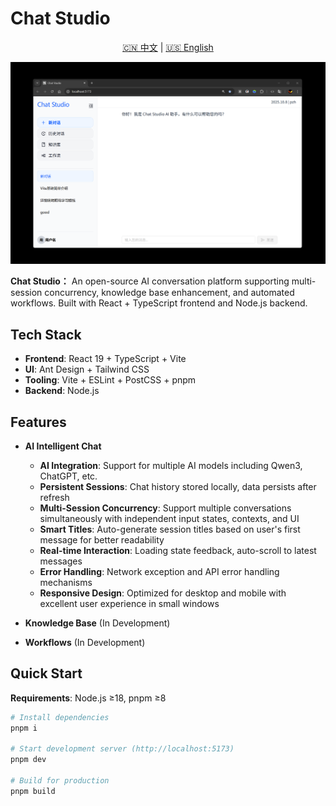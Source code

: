 # Chat Studio

<div align="center">
  <p>
    <a href="README.md">🇨🇳 中文</a> | 
    <a href="#english">🇺🇸 English</a>
  </p>
</div>

<div align="center">
  <img src="./public/images/Chat-Studio.png" alt="Chat Studio" width="1000" />
</div>

**Chat Studio：** An open-source AI conversation platform supporting multi-session concurrency, knowledge base enhancement, and automated workflows. Built with React + TypeScript frontend and Node.js backend.

## Tech Stack

- **Frontend**: React 19 + TypeScript + Vite
- **UI**: Ant Design + Tailwind CSS
- **Tooling**: Vite + ESLint + PostCSS + pnpm
- **Backend**: Node.js

## Features

- **AI Intelligent Chat**

  - **AI Integration**: Support for multiple AI models including Qwen3, ChatGPT, etc.
  - **Persistent Sessions**: Chat history stored locally, data persists after refresh
  - **Multi-Session Concurrency**: Support multiple conversations simultaneously with independent input states, contexts, and UI
  - **Smart Titles**: Auto-generate session titles based on user's first message for better readability
  - **Real-time Interaction**: Loading state feedback, auto-scroll to latest messages
  - **Error Handling**: Network exception and API error handling mechanisms
  - **Responsive Design**: Optimized for desktop and mobile with excellent user experience in small windows

- **Knowledge Base** (In Development)
- **Workflows** (In Development)

## Quick Start

**Requirements**: Node.js ≥18, pnpm ≥8

```bash
# Install dependencies
pnpm i

# Start development server (http://localhost:5173)
pnpm dev

# Build for production
pnpm build
```
